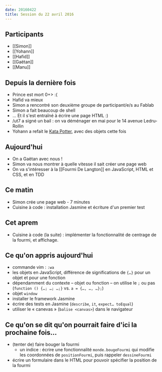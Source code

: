 ```yaml
---
date: 20160422
title: Session du 22 avril 2016
---
```


## Participants

- [[Simon]]
- [[Yohann]]
- [[Hafid]]
- [[Gaëtan]]
- [[Manu]]


## Depuis la dernière fois

- Prince est mort 0+> :(
- Hafid va mieux
- Simon a rencontré son deuxième groupe de participant/e/s au Fablab
- Simon a fait beaucoup de shell
- … Et il s'est entraîné à écrire une page HTML :)
- /ut7 a signé un bail : on va déménager en mai pour le 14 avenue Ledru-Rollin
- Yohann a refait le [Kata Potter](http://codingdojo.org/kata/Potter/), avec des objets cette fois


## Aujourd'hui

- On a Gaëtan avec nous !
- Simon va nous montrer à quelle vitesse il sait créer une page web
- On va s'intéresser à la [[Fourmi De Langton]] en JavaScript, HTML et CSS, et en TDD

## Ce matin

- Simon crée une page web - 7 minutes
- Cuisine à code : installation Jasmine et écriture d'un premier test

## Cet aprem

- Cuisine à code (la suite) : implémenter la fonctionnalité de centrage de la fourmi, et affichage.

## Ce qu'on appris aujourd'hui

- commande vim : `:wa`
- les objets en JavaScript, différence de significations de `{…}` pour un objet et pour une fonction
- dépendamment du contexte – objet ou fonction – on utilise le `;` ou pas (`function () {…; …; …;}` vs. `a = {…, …, …};`)
- objet `window`
- installer le framework Jasmine
- écrire des tests en Jasmine (`describe`, `it`, `expect… toEqual`)
- utiliser le « canevas » (`balise <canvas>`) dans le navigateur

## Ce qu'on se dit qu'on pourrait faire d'ici la prochaine fois…

- (tenter de) faire bouger la fourmi
  - un indice : écrire une fonctionnalité `monde.bougeFourmi` qui modifie les coordonnées de `positionFourmi`, puis rappeler `dessineFourmi`
- écrire un formulaire dans le HTML pour pouvoir spécifier la position de la fourmi
